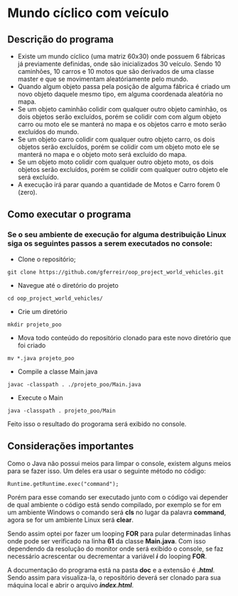 # Mundo cíclico com veículo
## Descrição do programa

* Existe um mundo cíclico (uma matriz 60x30) onde possuem 6 fábricas já previamente definidas, onde são inicializados 30 veículo. Sendo 10 caminhões, 10 carros e 10 motos que são derivados de uma classe master e que se movimentam aleatóriamente pelo mundo. 
* Quando algum objeto passa pela posição de alguma fábrica é criado um novo objeto daquele mesmo tipo, em alguma coordenada aleatória no mapa. 
 * Se um objeto caminhão colidir com qualquer outro objeto caminhão, os dois objetos serão excluídos, porém se colidir com com algum objeto carro ou moto ele se manterá no mapa e os objetos carro e moto serão excluídos do mundo. 
 * Se um objeto carro colidir com qualquer  outro objeto carro, os dois objetos serão excluídos, porém se colidir com um objeto moto ele  se manterá no mapa e o objeto moto será excluído do mapa. 
 * Se um objeto moto colidir com qualquer outro objeto moto, os dois objetos serão excluídos, porém se colidir com qualquer outro objeto ele será excluído.
 * A execução irá parar quando a quantidade de Motos e Carro forem 0 (zero).

## Como executar o programa

### Se o seu ambiente de execução for alguma destribuição Linux siga os seguintes passos a serem executados no console:

* Clone o repositório;

`git clone https://github.com/gferreir/oop_project_world_vehicles.git`

* Navegue até o diretório do projeto

`cd oop_project_world_vehicles/`

* Crie um diretório

`mkdir projeto_poo`

* Mova todo conteúdo do repositório clonado para este novo diretório que foi criado

`mv *.java projeto_poo`

* Compile a classe Main.java

`javac -classpath . ./projeto_poo/Main.java`

* Execute o Main

`java -classpath . projeto_poo/Main`

Feito isso o resultado do progorama será exibido no console. 

## Considerações importantes

Como o Java não possui meios para limpar o console, existem alguns meios para se fazer isso. Um deles era usar o seguinte método no código:

`Runtime.getRuntime.exec("command");`

Porém para esse comando ser executado junto com o código vai depender de qual ambiente o código está sendo compilado, por exemplo se for em um ambiente Windows o comando será **cls** no lugar da palavra **command**, agora se for um ambiente Linux será **clear**.

Sendo assim optei por fazer um looping **FOR** para pular determinadas linhas onde pode ser verificado na linha **61** da classe **Main.java**. Com isso dependendo da resolução do monitor onde será exibido o console, se faz necessário acrescentar ou decrementar a variável ***i*** do looping **FOR**.

A documentação do programa está na pasta **doc** e a extensão é ***.html***. Sendo assim para visualiza-la, o repositório deverá ser clonado para sua máquina local e abrir o arquivo ***index.html***.
